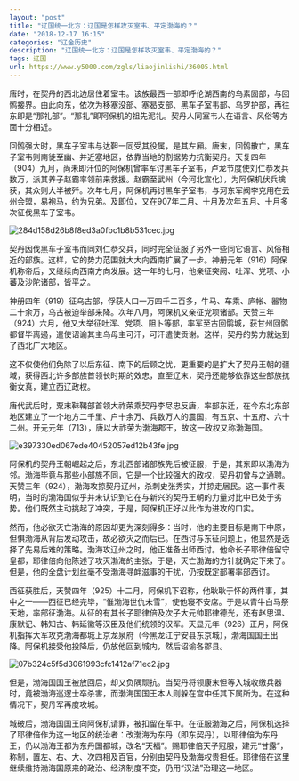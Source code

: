 ```yaml
---
layout: "post"
title: "辽国统一北方：辽国是怎样攻灭室韦、平定渤海的？"
date: "2018-12-17 16:15"
categories: "辽金历史"
description: "辽国统一北方：辽国是怎样攻灭室韦、平定渤海的？"
tags: 辽国
url: https://www.y5000.com/zgls/liaojinlishi/36005.html
---
```






唐时，在契丹的西北边居住着室韦。该族最西一部即呼伦湖西南的乌素固部，与回鹘接界。由此向东，依次为移塞没部、塞曷支部、黑车子室韦部、乌罗护部，再往东即是“那礼部”。“那礼”即阿保机的祖先泥礼。契丹人同室韦人在语言、风俗等方面十分相近。

回鹘强大时，黑车子室韦与达靼一同受其役属，是其左厢。唐末，回鹘散亡，黑车子室韦则南徙至幽、并近塞地区，依靠当地的割据势力抗衡契丹。天复四年（904）九月，尚未即汗位的阿保机曾率军讨黑车子室韦，卢龙节度使刘仁恭发兵数万，派其养子赵霸率领前来救援。赵霸至武州（今河北宣化），为阿保机伏兵擒获，其众则大半被歼。次年七月，阿保机再讨黑车子室韦，与河东军阀李克用在云州会盟，易袍马，约为兄弟。及即位，又在907年二月、十月及次年五月、十月多次征伐黑车子室韦。

![284d158d26b8f8ed3a0fbc1b8b531cec.jpg](https://img.y5000.com/uploads/allimg/181029/284d158d26b8f8ed3a0fbc1b8b531cec.jpg)

契丹因伐黑车子室韦而同刘仁恭交兵，同时完全征服了另外一些同它语言、风俗相近的部族。这样，它的势力范围就大大向西南扩展了一步。神册元年（916）阿保机称帝后，又继续向西南方向发展。这一年的七月，他亲征突阙、吐浑、党项、小蕃及沙陀诸部，皆平之。

神册四年（919）征乌古部，俘获人口一万四千二百多，牛马、车乘、庐帐、器物二十余万，乌古被迫举部来降。次年八月，阿保机又亲征党项诸部。天赞三年（924）六月，他又大举征吐浑、党项、阻卜等部，率军至古回鹘城，获甘州回鹘都督毕离遏，遣使诏谕其主乌母主可汗，可汗遣使贡谢。这样，契丹的势力就达到了西北广大地区。

这不仅使他们免除了以后东征、南下的后顾之忧，更重要的是扩大了契丹王朝的疆域，获得西北许多部族首领长时期的效忠，直至辽末，契丹还能够依靠这些部族抗衡女真，建立西辽政权。

唐代武后时，粟末靺鞨部首领大祚荣乘契丹李尽忠反唐，率部东迁，在今东北东部地区建立了一个地方二千里、户十余万、兵数万人的震国，有五京、十五府、六十二州。开元元年（713），唐以大祚荣为渤海郡王，故这一政权又称渤海国。

![e397330ed067ede40452057ed12b43fe.jpg](https://img.y5000.com/uploads/allimg/181029/e397330ed067ede40452057ed12b43fe.jpg)

阿保机的契丹王朝崛起之后，东北西部诸部族先后被征服，于是，其东即以渤海为邻。渤海毕竟与那些小部族不同，它是一个比较强大的政权，契丹初曾与之通聘。天赞三年（924），渤海攻掠契丹辽州，杀刺史张秀实，并掠走居民。这一事件表明，当时的渤海国似乎并未认识到它在与新兴的契丹王朝的力量对比中已处于劣势。他们既然主动挑起了冲突，于是，阿保机正好以此作为进攻的口实。

然而，他必欲灭亡渤海的原因却更为深刻得多：当时，他的主要目标是南下中原，但惧渤海从背后发动攻击，故必欲灭之而后已。在西讨与东征问题上，他显然是选择了先易后难的策略。渤海攻辽州之时，他正准备出师西讨。他命长子耶律倍留守皇都，耶律倍向他陈述了攻灭渤海的主张，于是，灭亡渤海的方针就确定下来了。但是，他的全盘计划丝毫不受渤海寻衅滋事的干扰，仍按既定部署率部西讨。

西征获胜后，天赞四年（925）十二月，阿保机下诏称，他耿耿于怀的两件事，其中之一——西征已经完毕，“惟渤海世仇未雪”，使他寝不安席。于是以青牛白马祭天地，率部征渤海。从征的有其长子耶律倍及次子大元帅耶律德光，还有赵思温、康默记、韩知古、韩延徽等汉臣及他们统领的汉军。天显元年（926）正月，阿保机指挥大军攻克渤海都城上京龙泉府（今黑龙江宁安县东京城），渤海国国王出降。阿保机接受他投降后，仍放他回到城内，然后诏谕各郡县。

![07b324c5f5d3061993cfc1412af71ec2.jpg](https://img.y5000.com/uploads/allimg/181029/07b324c5f5d3061993cfc1412af71ec2.jpg)

但是，渤海国国王被放回后，却又负隅顽抗。当契丹将领康末怛等入城收缴兵器时，竟被渤海巡逻士卒杀害，而渤海国国王本人则躲在宫中任其下属所为。在这种情况下，契丹军再度攻城。

城破后，渤海国国王向阿保机请罪，被扣留在军中。在征服渤海之后，阿保机选择了耶律倍作为这一地区的统治者：改渤海为东丹（即东契丹），以耶律倍为东丹王，仍以渤海王都为东丹国都城，改名“天福”。赐耶律倍天子冠服，建元“甘露”，称制，置左、右、大、次四相及百官，分别由契丹及渤海权贵担任。耶律倍在这里继续维持渤海国原来的政治、经济制度不变，仍用“汉法”治理这一地区。
